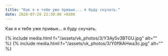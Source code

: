 ```yaml
---
title: "Как я к тебе уже привык... я буду скучать."
date: 2020-07-29 22:30:00 +0300
---
```


Как я к тебе уже привык... я буду скучать.


{% include media.html f="/assets/vk_photos/3/Y3Ay5v3BTGU.jpg" alt="" %}
{% include media.html f="/assets/vk_photos/3/Y0f9iAHwa3c.jpg" alt="" %}
